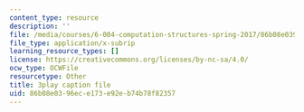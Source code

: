 ```yaml
---
content_type: resource
description: ''
file: /media/courses/6-004-computation-structures-spring-2017/86b08e0396ece173e92eb74b78f82357_iQR_6f5Jdns.srt
file_type: application/x-subrip
learning_resource_types: []
license: https://creativecommons.org/licenses/by-nc-sa/4.0/
ocw_type: OCWFile
resourcetype: Other
title: 3play caption file
uid: 86b08e03-96ec-e173-e92e-b74b78f82357
---
```

